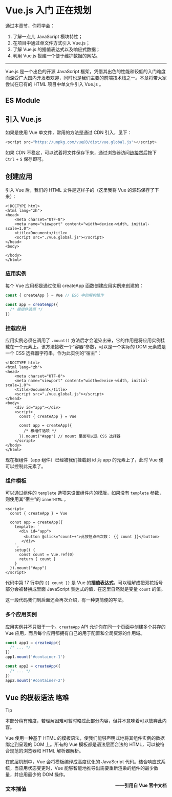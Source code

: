 # Vue.js 入门 <Badge type="danger">正在规划</Badge>

通过本章节，你将学会：

1. 了解一点儿 JavaScript 模块特性；
1. 在项目中通过单文件方式引入 Vue.js；
1. 了解 Vue.js 的插值表达式以及响应式数据；
1. 利用 Vue.js 搭建一个便于维护数据的网站。

---

Vue.js 是一个出色的开源 JavaScript 框架，凭借其出色的性能和较低的入门难度而深受广大国内开发者欢迎，同时也是我们主要的前端技术栈之一。本章将带大家尝试在已有的 HTML 项目中单文件引入 Vue.js 。

## ES Module

## 引入 Vue.js

如果是使用 Vue 单文件，常用的方法是通过 CDN 引入，见下：

```js
<script src="https://unpkg.com/vue@3/dist/vue.global.js"></script>
```

如果 CDN 不稳定，可以试着将文件保存下来，通过浏览器访问[链接](https://unpkg.com/vue@3/dist/vue.global.js)然后按下 `Ctrl` + `S` 保存即可。

## 创建应用

引入 Vue 后，我们的 HTML 文件是这样子的（这里我将 Vue 的源码保存了下来）：

```html{7}
<!DOCTYPE html>
<html lang="zh">
<head>
    <meta charset="UTF-8">
    <meta name="viewport" content="width=device-width, initial-scale=1.0">
    <title>Document</title>
    <script src="./vue.global.js"></script>
</head>
<body>

</body>
</html>
```

### 应用实例

每个 Vue 应用都是通过使用 createApp 函数创建应用实例来创建的：

```js
const { createApp } = Vue // ES6 中的解构操作

const app = createApp({
  /* 根组件选项 */
})
```

### 挂载应用

应用实例必须在调用了 `.mount()` 方法后才会渲染出来，它的作用是将应用实例挂载在一个元素上。该方法接收一个“容器”参数，可以是一个实际的 DOM 元素或是一个 CSS 选择器字符串，作为此实例的“宿主”：

```html:line-numbers {10,12-16}
<!DOCTYPE html>
<html lang="zh">
<head>
    <meta charset="UTF-8">
    <meta name="viewport" content="width=device-width, initial-scale=1.0">
    <title>Document</title>
    <script src="./vue.global.js"></script>
</head>
<body>
    <div id="app"></div>
    <script>
      const { createApp } = Vue

      const app = createApp({
        /* 根组件选项 */
      }).mount("#app") // mount 里面可以是 CSS 选择器
    </script>
</body>
</html>
```

现在根组件（app 组件）已经被我们挂载到 id 为 app 的元素上了，此时 Vue 便可以控制此元素了。

### 组件模板

可以通过组件的 `templete` 选项来设置组件内的模版，如果没有 `templete` 参数，则使用其“宿主”的 `innerHTML` 。

```html:line-numbers=11
<script>
  const { createApp } = Vue
  
  const app = createApp({
    template: `
      <div id="app">
        <button @click="count++">此按钮点击次数： {{ count }}</button>
       </div>
    `,
    setup() {
      const count = Vue.ref(0)
      return { count }
    }
  }).mount("#app") 
</script>
```

代码中第 17 行中的 <span v-pre>`{{ count }}`</span> 是 Vue 的**插值表达式**，可以理解成把双花括号部分会被替换成里面 JavaScript 表达式的值，在这里自然就是变量 `count` 的值。

这一段代码我们到后面还会再次介绍，有一种更简便的写法。

### 多个应用实例​

应用实例并不只限于一个。`createApp` API 允许你在同一个页面中创建多个共存的 Vue 应用，而且每个应用都拥有自己的用于配置和全局资源的作用域。

```js
const app1 = createApp({
  /* ... */
})
app1.mount('#container-1')

const app2 = createApp({
  /* ... */
})
app2.mount('#container-2')
```


## Vue 的模板语法 <Badge type="warning">略难</Badge>

> [!TIP]
> 本部分稍有难度，若理解困难可暂时略过此部分内容，但并不意味着可以放弃此内容。

Vue 使用一种基于 HTML 的模板语法，使我们能够声明式地将其组件实例的数据绑定到呈现的 DOM 上。所有的 Vue 模板都是语法层面合法的 HTML，可以被符合规范的浏览器和 HTML 解析器解析。

在底层机制中，Vue 会将模板编译成高度优化的 JavaScript 代码。结合响应式系统，当应用状态变更时，Vue 能够智能地推导出需要重新渲染的组件的最少数量，并应用最少的 DOM 操作。

<div style="float:right;"><strong>——引用自 Vue 官中文档</strong></div>

### 文本插值

